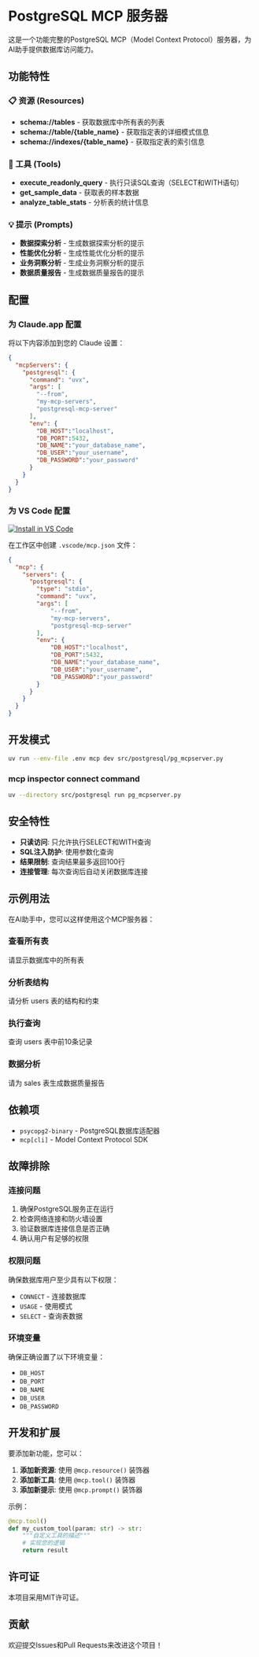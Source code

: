 # PostgreSQL MCP 服务器

这是一个功能完整的PostgreSQL MCP（Model Context Protocol）服务器，为AI助手提供数据库访问能力。

## 功能特性

### 📋 资源 (Resources)

- **schema://tables** - 获取数据库中所有表的列表
- **schema://table/{table_name}** - 获取指定表的详细模式信息
- **schema://indexes/{table_name}** - 获取指定表的索引信息

### 🔧 工具 (Tools)

- **execute_readonly_query** - 执行只读SQL查询（SELECT和WITH语句）
- **get_sample_data** - 获取表的样本数据
- **analyze_table_stats** - 分析表的统计信息

### 💡 提示 (Prompts)

- **数据探索分析** - 生成数据探索分析的提示
- **性能优化分析** - 生成性能优化分析的提示
- **业务洞察分析** - 生成业务洞察分析的提示
- **数据质量报告** - 生成数据质量报告的提示

## 配置

### 为 Claude.app 配置

将以下内容添加到您的 Claude 设置：

```json
{
  "mcpServers": {
    "postgresql": {
      "command": "uvx",
      "args": [
        "--from",
        "my-mcp-servers",
        "postgresql-mcp-server"
      ],
      "env": {
        "DB_HOST":"localhost",
        "DB_PORT":5432,
        "DB_NAME":"your_database_name",
        "DB_USER":"your_username",
        "DB_PASSWORD":"your_password"
      }
    }
  }
}
```

### 为 VS Code 配置

[<img alt="Install in VS Code" src="https://img.shields.io/badge/Install%20in-VS%20Code-0098FF?style=for-the-badge&logo=visualstudiocode&logoColor=white">](https://insiders.vscode.dev/redirect?url=vscode%3Amcp%2Finstall%3F%7B%22name%22%3A%22postgresql%22%2C%22command%22%3A%22uvx%22%2C%22args%22%3A%5B%22--from%22%2C%22my-mcp-servers%22%2C%22postgresql-mcp-server%22%5D%2C%22env%22%3A%7B%22DB_HOST%22%3A%22localhost%22%2C%22DB_PORT%22%3A5432%2C%22DB_NAME%22%3A%22your_database_name%22%2C%22DB_USER%22%3A%22your_username%22%2C%22DB_PASSWORD%22%3A%22your_password%22%7D%7D)

在工作区中创建 `.vscode/mcp.json` 文件：

```json
{
  "mcp": {
    "servers": {
      "postgresql": {
        "type": "stdio",
        "command": "uvx",
        "args": [
            "--from",
            "my-mcp-servers",
            "postgresql-mcp-server"
        ],
        "env": {
            "DB_HOST":"localhost",
            "DB_PORT":5432,
            "DB_NAME":"your_database_name",
            "DB_USER":"your_username",
            "DB_PASSWORD":"your_password"
        }
      }
    }
  }
}
```

## 开发模式

```bash
uv run --env-file .env mcp dev src/postgresql/pg_mcpserver.py
```

### mcp inspector connect command

```bash
uv --directory src/postgresql run pg_mcpserver.py
```

## 安全特性

- **只读访问**: 只允许执行SELECT和WITH查询
- **SQL注入防护**: 使用参数化查询
- **结果限制**: 查询结果最多返回100行
- **连接管理**: 每次查询后自动关闭数据库连接

## 示例用法

在AI助手中，您可以这样使用这个MCP服务器：

### 查看所有表

请显示数据库中的所有表

### 分析表结构

请分析 users 表的结构和约束

### 执行查询

查询 users 表中前10条记录

### 数据分析

请为 sales 表生成数据质量报告

## 依赖项

- `psycopg2-binary` - PostgreSQL数据库适配器
- `mcp[cli]` - Model Context Protocol SDK

## 故障排除

### 连接问题

1. 确保PostgreSQL服务正在运行
2. 检查网络连接和防火墙设置
3. 验证数据库连接信息是否正确
4. 确认用户有足够的权限

### 权限问题

确保数据库用户至少具有以下权限：

- `CONNECT` - 连接数据库
- `USAGE` - 使用模式
- `SELECT` - 查询表数据

### 环境变量

确保正确设置了以下环境变量：

- `DB_HOST`
- `DB_PORT`
- `DB_NAME`
- `DB_USER`
- `DB_PASSWORD`

## 开发和扩展

要添加新功能，您可以：

1. **添加新资源**: 使用 `@mcp.resource()` 装饰器
2. **添加新工具**: 使用 `@mcp.tool()` 装饰器
3. **添加新提示**: 使用 `@mcp.prompt()` 装饰器

示例：

```python
@mcp.tool()
def my_custom_tool(param: str) -> str:
    """自定义工具的描述"""
    # 实现您的逻辑
    return result
```

## 许可证

本项目采用MIT许可证。

## 贡献

欢迎提交Issues和Pull Requests来改进这个项目！
